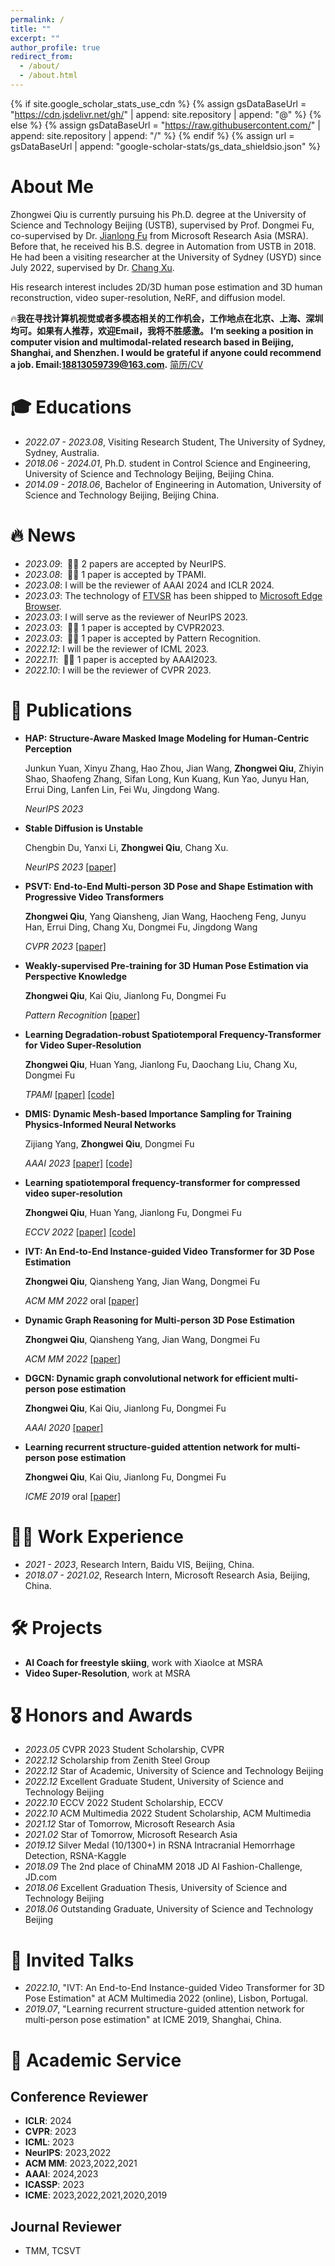 ```yaml
---
permalink: /
title: ""
excerpt: ""
author_profile: true
redirect_from: 
  - /about/
  - /about.html
---
```


{% if site.google_scholar_stats_use_cdn %}
{% assign gsDataBaseUrl = "https://cdn.jsdelivr.net/gh/" | append: site.repository | append: "@" %}
{% else %}
{% assign gsDataBaseUrl = "https://raw.githubusercontent.com/" | append: site.repository | append: "/" %}
{% endif %}
{% assign url = gsDataBaseUrl | append: "google-scholar-stats/gs_data_shieldsio.json" %}

<span class='anchor' id='about-me'></span>

# About Me
Zhongwei Qiu is currently pursuing his Ph.D. degree at the University of Science and Technology Beijing (USTB), supervised by Prof. Dongmei Fu, co-supervised by Dr. [Jianlong Fu](https://jianlong-fu.github.io/) from Microsoft Research Asia (MSRA). Before that, he received his B.S. degree in Automation from USTB in 2018. He had been a visiting researcher at the University of Sydney (USYD) since July 2022, supervised by Dr. [Chang Xu](http://changxu.xyz/).

His research interest includes 2D/3D human pose estimation and 3D human reconstruction, video super-resolution, NeRF, and diffusion model.

🔥**我在寻找计算机视觉或者多模态相关的工作机会，工作地点在北京、上海、深圳均可。如果有人推荐，欢迎Email，我将不胜感激。
I‘m seeking a position in computer vision and multimodal-related research based in Beijing, Shanghai, and Shenzhen. I would be grateful if anyone could recommend a job. Email:18813059739@163.com.** [简历/CV](https://github.com/qiuzhongwei-USTB/qiuzhongwei-USTB.github.io/blob/main/docs/resume_qiuzhongwei.pdf)

# 🎓︎ Educations
- *2022.07 - 2023.08*, Visiting Research Student, The University of Sydney, Sydney, Australia.
- *2018.06 - 2024.01*, Ph.D. student in Control Science and Engineering, University of Science and Technology Beijing, Beijing China. 
- *2014.09 - 2018.06*, Bachelor of Engineering in Automation, University of Science and Technology Beijing, Beijing China. 

# 🔥 News
- *2023.09*: &nbsp;🎉🎉 2 papers are accepted by NeurIPS.
- *2023.08*: &nbsp;🎉🎉 1 paper is accepted by TPAMI.
- *2023.08*: I will be the reviewer of AAAI 2024 and ICLR 2024.
- *2023.03*: The technology of [FTVSR](https://github.com/researchmm/FTVSR) has been shipped to [Microsoft Edge Browser](https://blogs.windows.com/msedgedev/2023/03/08/video-super-resolution-in-microsoft-edge/).
- *2023.03*: I will serve as the reviewer of NeurIPS 2023.
- *2023.03*: &nbsp;🎉🎉 1 paper is accepted by CVPR2023. 
- *2023.03*: &nbsp;🎉🎉 1 paper is accepted by Pattern Recognition. 
- *2022.12*: I will be the reviewer of ICML 2023.
- *2022.11*: &nbsp;🎉🎉 1 paper is accepted by AAAI2023. 
- *2022.10*: I will be the reviewer of CVPR 2023.

# 📝 Publications 
- **HAP: Structure-Aware Masked Image Modeling for Human-Centric Perception**

  Junkun Yuan, Xinyu Zhang, Hao Zhou, Jian Wang, **Zhongwei Qiu**, Zhiyin Shao, Shaofeng Zhang, Sifan Long, Kun Kuang, Kun Yao, Junyu Han, Errui Ding, Lanfen Lin, Fei Wu, Jingdong Wang.

  *NeurIPS 2023*
  
- **Stable Diffusion is Unstable**
  
  Chengbin Du, Yanxi Li, **Zhongwei Qiu**, Chang Xu.
  
  *NeurIPS 2023* [[paper]](https://arxiv.org/abs/2306.02583)
- **PSVT: End-to-End Multi-person 3D Pose and Shape Estimation with Progressive Video Transformers**
  
  **Zhongwei Qiu**, Yang Qiansheng, Jian Wang, Haocheng Feng, Junyu Han, Errui Ding, Chang Xu, Dongmei Fu, Jingdong Wang
  
  *CVPR 2023* [[paper]](https://arxiv.org/abs/2303.09187)
  
- **Weakly-supervised Pre-training for 3D Human Pose Estimation via Perspective Knowledge**
  
  **Zhongwei Qiu**, Kai Qiu, Jianlong Fu, Dongmei Fu
  
  *Pattern Recognition* [[paper]](https://www.sciencedirect.com/science/article/pii/S0031320323001978)
  
- **Learning Degradation-robust Spatiotemporal Frequency-Transformer for Video Super-Resolution**
  
  **Zhongwei Qiu**, Huan Yang, Jianlong Fu, Daochang Liu, Chang Xu, Dongmei Fu
  
  *TPAMI* [[paper]](https://ieeexplore.ieee.org/document/10239462) [[code]](https://github.com/researchmm/FTVSR)

- **DMIS: Dynamic Mesh-based Importance Sampling for Training Physics-Informed Neural Networks**
  
  Zijiang Yang, **Zhongwei Qiu**, Dongmei Fu
  
  *AAAI 2023* [[paper]](https://arxiv.org/abs/2211.13944) [[code]](https://github.com/MatrixBrain/DMIS)
  
- **Learning spatiotemporal frequency-transformer for compressed video super-resolution**
  
  **Zhongwei Qiu**, Huan Yang, Jianlong Fu, Dongmei Fu
  
  *ECCV 2022* [[paper]](https://www.ecva.net/papers/eccv_2022/papers_ECCV/papers/136780252.pdf) [[code]](https://github.com/researchmm/FTVSR)
  
- **IVT: An End-to-End Instance-guided Video Transformer for 3D Pose Estimation**
  
  **Zhongwei Qiu**, Qiansheng Yang, Jian Wang, Dongmei Fu
  
  *ACM MM 2022* oral [[paper]](https://dl.acm.org/doi/abs/10.1145/3503161.3547871)

- **Dynamic Graph Reasoning for Multi-person 3D Pose Estimation**
  
  **Zhongwei Qiu**, Qiansheng Yang, Jian Wang, Dongmei Fu
  
  *ACM MM 2022* [[paper]](https://dl.acm.org/doi/abs/10.1145/3503161.3547846)
  
- **DGCN: Dynamic graph convolutional network for efficient multi-person pose estimation**
  
  **Zhongwei Qiu**, Kai Qiu, Jianlong Fu, Dongmei Fu
  
  *AAAI 2020* [[paper]](https://ojs.aaai.org/index.php/AAAI/article/view/6867)
  
- **Learning recurrent structure-guided attention network for multi-person pose estimation**
  
  **Zhongwei Qiu**, Kai Qiu, Jianlong Fu, Dongmei Fu
  
  *ICME 2019* oral [[paper]](https://ieeexplore.ieee.org/abstract/document/8785048)
  
# 👨‍💼 Work Experience
- *2021 - 2023*, Research Intern, Baidu VIS, Beijing, China.
- *2018.07 - 2021.02*, Research Intern, Microsoft Research Asia, Beijing, China.

# 🛠 Projects
- **AI Coach for freestyle skiing**, work with XiaoIce at MSRA
- **Video Super-Resolution**, work at MSRA

# 🎖 Honors and Awards
- *2023.05* CVPR 2023 Student Scholarship, CVPR
- *2022.12* Scholarship from Zenith Steel Group
- *2022.12* Star of Academic, University of Science and Technology Beijing
- *2022.12* Excellent Graduate Student, University of Science and Technology Beijing
- *2022.10* ECCV 2022 Student Scholarship, ECCV
- *2022.10* ACM Multimedia 2022 Student Scholarship, ACM Multimedia
- *2021.12* Star of Tomorrow, Microsoft Research Asia
- *2021.02* Star of Tomorrow, Microsoft Research Asia
- *2019.12* Silver Medal (10/1300+) in RSNA Intracranial Hemorrhage Detection, RSNA-Kaggle
- *2018.09* The 2nd place of ChinaMM 2018 JD AI Fashion-Challenge, JD.com
- *2018.06* Excellent Graduation Thesis, University of Science and Technology Beijing
- *2018.06* Outstanding Graduate, University of Science and Technology Beijing

# 💬 Invited Talks
- *2022.10*, "IVT: An End-to-End Instance-guided Video Transformer for 3D Pose Estimation" at ACM Multimedia 2022 (online), Lisbon, Portugal. 
- *2019.07*, "Learning recurrent structure-guided attention network for multi-person pose estimation" at ICME 2019, Shanghai, China.

# 📖 Academic Service
## Conference Reviewer
- **ICLR**: 2024
- **CVPR**: 2023
- **ICML**: 2023
- **NeurIPS**: 2023,2022
- **ACM MM**: 2023,2022,2021
- **AAAI**: 2024,2023
- **ICASSP**: 2023
- **ICME**: 2023,2022,2021,2020,2019

## Journal Reviewer
- TMM, TCSVT

